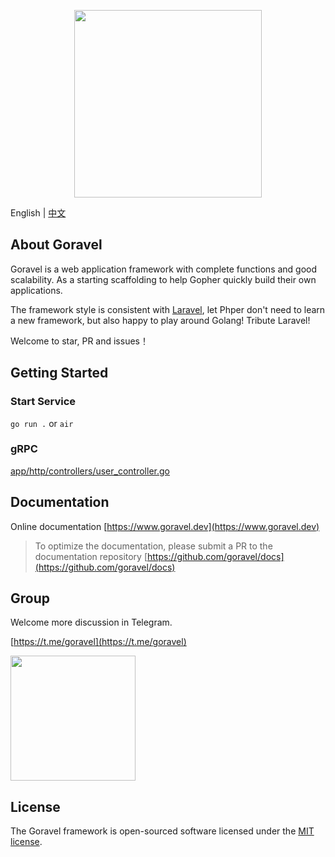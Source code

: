 <p align="center"><img src="https://www.goravel.dev/logo.png" width="300"></p>

English | [中文](./README_zh.md)

## About Goravel

Goravel is a web application framework with complete functions and good scalability. As a starting scaffolding to help
Gopher quickly build their own applications.

The framework style is consistent with [Laravel](https://github.com/laravel/laravel), let Phper don't need to learn a
new framework, but also happy to play around Golang! Tribute Laravel!

Welcome to star, PR and issues！

## Getting Started

### Start Service

`go run .` or `air`

[About air]: https://www.goravel.dev/getting-started/installation.html#live-reload

### gRPC

[app/http/controllers/user_controller.go](https://github.com/goravel/example-client/blob/master/app/http/controllers/user_controller.go)

## Documentation

Online documentation [https://www.goravel.dev](https://www.goravel.dev)

> To optimize the documentation, please submit a PR to the documentation
> repository [https://github.com/goravel/docs](https://github.com/goravel/docs)

## Group

Welcome more discussion in Telegram.

[https://t.me/goravel](https://t.me/goravel)

<p align="left"><img src="https://www.goravel.dev/telegram.jpg" width="200"></p>

## License

The Goravel framework is open-sourced software licensed under the [MIT license](https://opensource.org/licenses/MIT).
